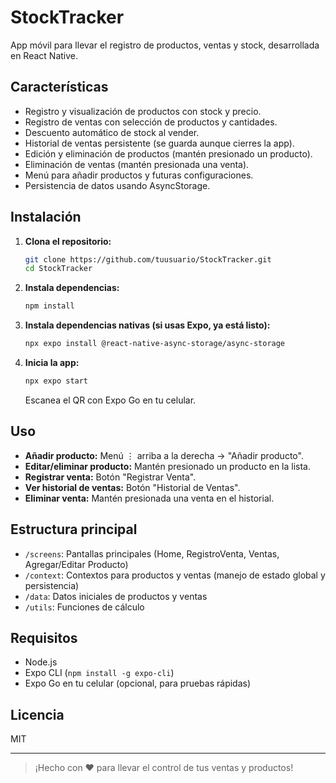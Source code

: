 # StockTracker

App móvil para llevar el registro de productos, ventas y stock, desarrollada en React Native.

## Características

- Registro y visualización de productos con stock y precio.
- Registro de ventas con selección de productos y cantidades.
- Descuento automático de stock al vender.
- Historial de ventas persistente (se guarda aunque cierres la app).
- Edición y eliminación de productos (mantén presionado un producto).
- Eliminación de ventas (mantén presionada una venta).
- Menú para añadir productos y futuras configuraciones.
- Persistencia de datos usando AsyncStorage.

## Instalación

1. **Clona el repositorio:**
   ```sh
   git clone https://github.com/tuusuario/StockTracker.git
   cd StockTracker
   ```

2. **Instala dependencias:**
   ```sh
   npm install
   ```

3. **Instala dependencias nativas (si usas Expo, ya está listo):**
   ```sh
   npx expo install @react-native-async-storage/async-storage
   ```

4. **Inicia la app:**
   ```sh
   npx expo start
   ```
   Escanea el QR con Expo Go en tu celular.

## Uso

- **Añadir producto:** Menú ⋮ arriba a la derecha → "Añadir producto".
- **Editar/eliminar producto:** Mantén presionado un producto en la lista.
- **Registrar venta:** Botón "Registrar Venta".
- **Ver historial de ventas:** Botón "Historial de Ventas".
- **Eliminar venta:** Mantén presionada una venta en el historial.

## Estructura principal

- `/screens`: Pantallas principales (Home, RegistroVenta, Ventas, Agregar/Editar Producto)
- `/context`: Contextos para productos y ventas (manejo de estado global y persistencia)
- `/data`: Datos iniciales de productos y ventas
- `/utils`: Funciones de cálculo

## Requisitos

- Node.js
- Expo CLI (`npm install -g expo-cli`)
- Expo Go en tu celular (opcional, para pruebas rápidas)

## Licencia

MIT

---

> ¡Hecho con ❤️ para llevar el control de tus ventas y productos!
